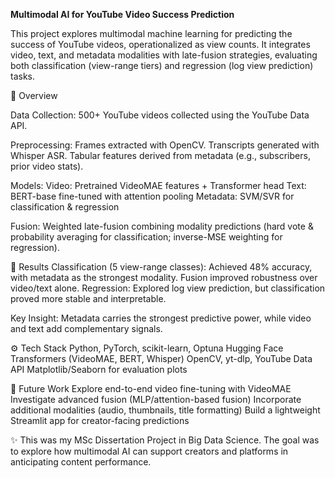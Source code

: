 **Multimodal AI for YouTube Video Success Prediction**

This project explores multimodal machine learning for predicting the success of YouTube videos, operationalized as view counts. It integrates video, text, and metadata modalities with late-fusion strategies, evaluating both classification (view-range tiers) and regression (log view prediction) tasks.

📌 Overview

Data Collection: 500+ YouTube videos collected using the YouTube Data API.

Preprocessing:
Frames extracted with OpenCV.
Transcripts generated with Whisper ASR.
Tabular features derived from metadata (e.g., subscribers, prior video stats).

Models:
Video: Pretrained VideoMAE features + Transformer head
Text: BERT-base fine-tuned with attention pooling
Metadata: SVM/SVR for classification & regression

Fusion: Weighted late-fusion combining modality predictions (hard vote & probability averaging for classification; inverse-MSE weighting for regression).

🎯 Results
Classification (5 view-range classes): Achieved 48% accuracy, with metadata as the strongest modality. Fusion improved robustness over video/text alone.
Regression: Explored log view prediction, but classification proved more stable and interpretable.

Key Insight: Metadata carries the strongest predictive power, while video and text add complementary signals.

⚙️ Tech Stack
Python, PyTorch, scikit-learn, Optuna
Hugging Face Transformers (VideoMAE, BERT, Whisper)
OpenCV, yt-dlp, YouTube Data API
Matplotlib/Seaborn for evaluation plots

🚀 Future Work
Explore end-to-end video fine-tuning with VideoMAE
Investigate advanced fusion (MLP/attention-based fusion)
Incorporate additional modalities (audio, thumbnails, title formatting)
Build a lightweight Streamlit app for creator-facing predictions

✨ This was my MSc Dissertation Project in Big Data Science. The goal was to explore how multimodal AI can support creators and platforms in anticipating content performance.